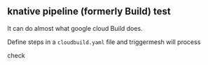 ## knative pipeline (formerly Build) test

It can do almost what google cloud Build does.

Define steps in a `cloudbuild.yaml` file and triggermesh will process

check
